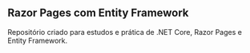## Razor Pages com Entity Framework

Repositório criado para estudos e prática de .NET Core, Razor Pages e Entity Framework.
